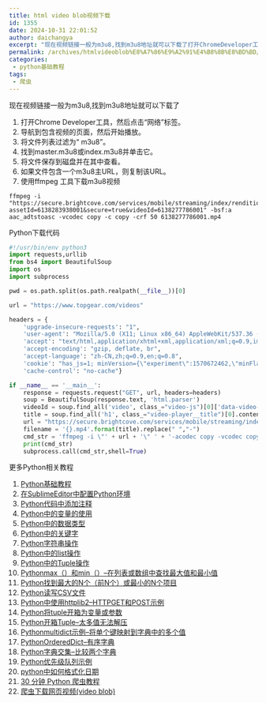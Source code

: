 ```yaml
---
title: html video blob视频下载
id: 1355
date: 2024-10-31 22:01:52
author: daichangya
excerpt: "现在视频链接一般为m3u8,找到m3u8地址就可以下载了打开ChromeDeveloper工具，然后点击“网络”标签。导航到包含视频的页面，然后开始播放。将文件列表过滤为“m3u8”。找到master.m3u8或index.m3u8并单击它。将文件保存到磁盘并在其中查看。如果文件包含一个m3u8主U"
permalink: /archives/htmlvideoblob%E8%A7%86%E9%A2%91%E4%B8%8B%E8%BD%BD/
categories:
 - python基础教程
tags: 
 - 爬虫
---
```


现在视频链接一般为m3u8,找到m3u8地址就可以下载了
1. 打开Chrome Developer工具，然后点击“网络”标签。
2. 导航到包含视频的页面，然后开始播放。
3. 将文件列表过滤为“ m3u8”。
4. 找到master.m3u8或index.m3u8并单击它。
5. 将文件保存到磁盘并在其中查看。
6. 如果文件包含一个m3u8主URL，则复制该URL。
7. 使用ffmpeg 工具下载m3u8视频
```
ffmpeg -i "https://secure.brightcove.com/services/mobile/streaming/index/rendition.m3u8?assetId=6138283938001&secure=true&videoId=6138277786001" -bsf:a aac_adtstoasc -vcodec copy -c copy -crf 50 6138277786001.mp4
```
Python下载代码
```python
#!/usr/bin/env python3
import requests,urllib
from bs4 import BeautifulSoup
import os
import subprocess

pwd = os.path.split(os.path.realpath(__file__))[0]

url = "https://www.topgear.com/videos"

headers = {
    'upgrade-insecure-requests': "1",
    'user-agent': "Mozilla/5.0 (X11; Linux x86_64) AppleWebKit/537.36 (KHTML, like Gecko) Chrome/70.0.3538.77 Safari/537.36",
    'accept': "text/html,application/xhtml+xml,application/xml;q=0.9,image/webp,image/apng,*/*;q=0.8",
    'accept-encoding': "gzip, deflate, br",
    'accept-language': "zh-CN,zh;q=0.9,en;q=0.8",
    'cookie': "has_js=1; minVersion={\"experiment\":1570672462,\"minFlavor\":\"new_vermi-1.13.7.11.js100\"}; minUniq=%7B%22minUID%22%3A%22bb80328a30-e8cdeb4d55-9a314411d2-aff4bb11a6-4aa23e3779%22%7D; minDaily=%7B%22testMode%22%3Atrue%2C%22dailyUser%22%3Atrue%7D; __gads=ID=b6eee23a8df86f72:T=1588041695:S=ALNI_MYCQR1Bf2fq53bqISIZBy8kIgI9oA; minBuffer=%7B%22minAnalytics%22%3A%22%7B%5C%22clicks%5C%22%3A%5B%5D%2C%5C%22clicksDelay%5C%22%3A%5B%5D%7D%22%2C%22_minEE1%22%3A%22%5B%5D%22%7D; minSession=%7B%22minSID%22%3A%227f32fd50ab-88cc4cf6f3-68d284cdee-1faeb65c08-c5966d76ac%22%2C%22minSessionSent%22%3Atrue%2C%22hadImp%22%3Atrue%2C%22sessionUniqs%22%3A%22%7Btime%3A1588053248571%2Clist%3A%5B11206251nt0%5D%7D%22%7D; OptanonConsent=landingPath=NotLandingPage&datestamp=Tue+Apr+28+2020+13%3A55%3A33+GMT%2B0800+(%E4%B8%AD%E5%9B%BD%E6%A0%87%E5%87%86%E6%97%B6%E9%97%B4)&version=3.6.24&AwaitingReconsent=false&groups=1%3A1%2C101%3A0%2C2%3A0%2C0_132429%3A0%2C3%3A0%2C4%3A0%2C0_132431%3A0%2C104%3A0%2C106%3A0%2C111%3A0%2C114%3A0%2C120%3A0%2C124%3A0%2C126%3A0%2C130%3A0%2C133%3A0%2C134%3A0%2C144%3A0%2C145%3A0%2C146%3A0%2C147%3A0%2C150%3A0%2C151%3A0%2C157%3A0%2C162%3A0%2C173%3A0%2C0_126679%3A0%2C0_137695%3A0%2C0_132361%3A0%2C0_132391%3A0; GED_PLAYLIST_ACTIVITY=W3sidSI6Ijh5clQiLCJ0c2wiOjE1ODgwNTMzNDksIm52IjowLCJ1cHQiOjE1ODgwNTMzMzMsImx0IjoxNTg4MDUzMzM3fV0.",
    'cache-control': "no-cache"}

if __name__ == '__main__':
    response = requests.request("GET", url, headers=headers)
    soup = BeautifulSoup(response.text, 'html.parser')
    videoId = soup.find_all('video', class_="video-js")[0]['data-video-id'] ##获取视频Id
    title = soup.find_all('h1', class_="video-player__title")[0].contents[0] ##获取视频标题
    url = "https://secure.brightcove.com/services/mobile/streaming/index/master.m3u8?videoId={}&secure=true".format(videoId)  ##生成视频下载Url
    filename = '{}.mp4'.format(title).replace(" ","-")
    cmd_str = 'ffmpeg -i \"' + url + '\" ' + '-acodec copy -vcodec copy -absf aac_adtstoasc ' + pwd + "/" +filename  ##下载视频
    print(cmd_str)
    subprocess.call(cmd_str,shell=True)
```

更多Python相关教程
1. [Python基础教程](https://blog.jsdiff.com/archives/python基础教程)
2. [在SublimeEditor中配置Python环境](https://blog.jsdiff.com/archives/在sublimeeditor中配置python环境)
3. [Python代码中添加注释](https://blog.jsdiff.com/archives/python代码中添加注释)
4. [Python中的变量的使用](https://blog.jsdiff.com/archives/python中的变量的使用)
5. [Python中的数据类型](https://blog.jsdiff.com/archives/python中的数据类型)
6. [Python中的关键字](https://blog.jsdiff.com/archives/python中的关键字)
7. [Python字符串操作](https://blog.jsdiff.com/archives/python字符串操作)
8. [Python中的list操作](https://blog.jsdiff.com/archives/python中的list操作)
9. [Python中的Tuple操作](https://blog.jsdiff.com/archives/python中的tuple操作)
10. [Pythonmax（）和min（）–在列表或数组中查找最大值和最小值](https://blog.jsdiff.com/archives/pythonmax和min在列表或数组中查找最大值和最小值)
11. [Python找到最大的N个（前N个）或最小的N个项目](https://blog.jsdiff.com/archives/python找到最大的n个前n个或最小的n个项目)
12. [Python读写CSV文件](https://blog.jsdiff.com/archives/python读写csv文件)
13. [Python中使用httplib2–HTTPGET和POST示例](https://blog.jsdiff.com/archives/python中使用httplib2httpget和post示例)
14. [Python将tuple开箱为变量或参数](https://blog.jsdiff.com/archives/python将tuple开箱为变量或参数)
15. [Python开箱Tuple–太多值无法解压](https://blog.jsdiff.com/archives/python开箱tuple太多值无法解压)
16. [Pythonmultidict示例–将单个键映射到字典中的多个值](https://blog.jsdiff.com/archives/pythonmultidict示例将单个键映射到字典中的多个值)
17. [PythonOrderedDict–有序字典](https://blog.jsdiff.com/archives/pythonordereddict有序字典)
18. [Python字典交集–比较两个字典](https://blog.jsdiff.com/archives/python字典交集比较两个字典)
19. [Python优先级队列示例](https://blog.jsdiff.com/archives/python优先级队列示例)
20. [python中如何格式化日期](https://blog.jsdiff.com/archives/python%E4%B8%AD%E5%A6%82%E4%BD%95%E6%A0%BC%E5%BC%8F%E5%8C%96%E6%97%A5%E6%9C%9F)
21. [30 分钟 Python 爬虫教程](https://blog.jsdiff.com/archives/30%E5%88%86%E9%92%9Fpython%E7%88%AC%E8%99%AB%E6%95%99%E7%A8%8B)
22. [爬虫下载网页视频(video blob)](https://blog.jsdiff.com/archives/htmlvideoblob%E8%A7%86%E9%A2%91%E4%B8%8B%E8%BD%BD)